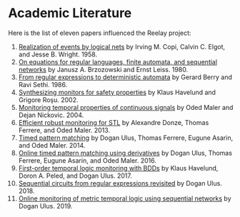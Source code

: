 # Academic Literature

Here is the list of eleven papers influenced the Reelay project: 

1. [Realization of events by logical nets](https://link.springer.com/chapter/10.1007/978-1-4613-8177-8_1) by Irving M. Copi, Calvin C. Elgot, and Jesse B. Wright. 1958. 
2. [On equations for regular languages, finite automata, and sequential networks](https://www.sciencedirect.com/science/article/pii/0304397580900699) by Janusz A. Brzozowski and Ernst Leiss. 1980.
3. [From regular expressions to deterministic automata](https://www.sciencedirect.com/science/article/pii/0304397586900885) by Gerard Berry and Ravi Sethi. 1986.
4. [Synthesizing monitors for safety properties](https://link.springer.com/chapter/10.1007/3-540-46002-0_24) by Klaus Havelund and Grigore Roşu. 2002.
5. [Monitoring temporal properties of continuous signals](https://link.springer.com/chapter/10.1007/978-3-540-30206-3_12) by Oded Maler and Dejan Nickovic. 2004.
6. [Efficient robust monitoring for STL](https://link.springer.com/chapter/10.1007/978-3-642-39799-8_19) by Alexandre Donze, Thomas Ferrere, and Oded Maler. 2013.
7. [Timed pattern matching](https://link.springer.com/chapter/10.1007/978-3-319-10512-3_16) by Dogan Ulus, Thomas Ferrere, Eugune Asarin, and Oded Maler. 2014.
8. [Online timed pattern matching using derivatives](https://link.springer.com/chapter/10.1007/978-3-662-49674-9_47) by Dogan Ulus, Thomas Ferrere, Eugune Asarin, and Oded Maler. 2016.
9. [First-order temporal logic monitoring with BDDs](https://link.springer.com/article/10.1007/s10703-018-00327-4) by Klaus Havelund, Doron A. Peled, and Dogan Ulus. 2017.
10. [Sequential circuits from regular expressions revisited](https://arxiv.org/abs/1801.08979) by Dogan Ulus. 2018.
11. [Online monitoring of metric temporal logic using sequential networks](https://arxiv.org/abs/1901.00175) by Dogan Ulus. 2019.